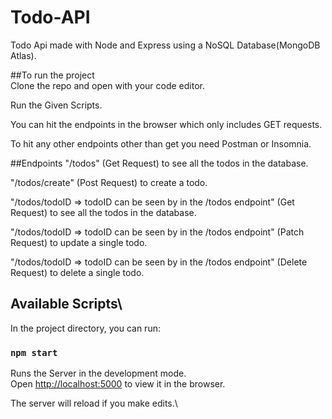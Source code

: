# Todo-API
Todo Api made with Node and Express using a NoSQL Database(MongoDB Atlas). 

##To run the project\
Clone the repo and open with your code editor\.

Run the Given Scripts\.

You can hit the endpoints in the browser which only includes GET requests\.

To hit any other endpoints other than get you need Postman or Insomnia\.

##Endpoints
"/todos" (Get Request) to see all the todos in the database\.

"/todos/create" (Post Request) to create a todo\.

"/todos/todoID => todoID can be seen by in the /todos endpoint" (Get Request) to see all the todos in the database\.

"/todos/todoID => todoID can be seen by in the /todos endpoint" (Patch Request) to update a single todo\.

"/todos/todoID => todoID can be seen by in the /todos endpoint" (Delete Request) to delete a single todo\.

## Available Scripts\

In the project directory, you can run:

### `npm start`

Runs the Server in the development mode.\
Open [http://localhost:5000](http://localhost:5000) to view it in the browser.

The server will reload if you make edits.\


